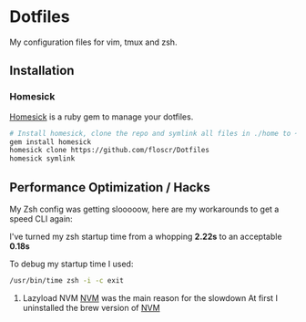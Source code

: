 Dotfiles
========

My configuration files for vim, tmux and zsh.

## Installation

### Homesick

[Homesick] is a ruby gem to manage your dotfiles.
```bash
# Install homesick, clone the repo and symlink all files in ./home to ~
gem install homesick
homesick clone https://github.com/floscr/Dotfiles
homesick symlink
```


## Performance Optimization / Hacks

My Zsh config was getting slooooow, here are my workarounds to get a speed CLI again:

I've turned my zsh startup time from a whopping **2.22s** to an acceptable **0.18s**

To debug my startup time I used:
```bash
/usr/bin/time zsh -i -c exit
```

1. Lazyload NVM
  [NVM] was the main reason for the slowdown
  At first I uninstalled the brew version of [NVM]

[NVM]: https://github.com/creationix/nvm
[Homesick]: https://github.com/technicalpickles/homesick
